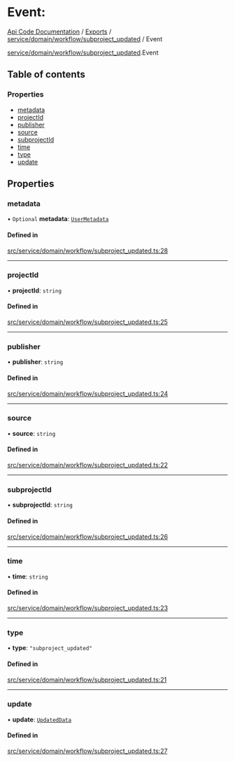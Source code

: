 # Event: 
 
[Api Code Documentation](../README.md) / [Exports](../modules.md) / [service/domain/workflow/subproject\_updated](../modules/service_domain_workflow_subproject_updated.md) / Event

[service/domain/workflow/subproject\_updated](../modules/service_domain_workflow_subproject_updated.md).Event

## Table of contents

### Properties

- [metadata](service_domain_workflow_subproject_updated.Event.md#metadata)
- [projectId](service_domain_workflow_subproject_updated.Event.md#projectid)
- [publisher](service_domain_workflow_subproject_updated.Event.md#publisher)
- [source](service_domain_workflow_subproject_updated.Event.md#source)
- [subprojectId](service_domain_workflow_subproject_updated.Event.md#subprojectid)
- [time](service_domain_workflow_subproject_updated.Event.md#time)
- [type](service_domain_workflow_subproject_updated.Event.md#type)
- [update](service_domain_workflow_subproject_updated.Event.md#update)

## Properties

### metadata

• `Optional` **metadata**: [`UserMetadata`](../modules/service_domain_metadata.md#usermetadata)

#### Defined in

[src/service/domain/workflow/subproject_updated.ts:28](https://github.com/openkfw/TruBudget/blob/2e43ea7/api/src/service/domain/workflow/subproject_updated.ts#L28)

___

### projectId

• **projectId**: `string`

#### Defined in

[src/service/domain/workflow/subproject_updated.ts:25](https://github.com/openkfw/TruBudget/blob/2e43ea7/api/src/service/domain/workflow/subproject_updated.ts#L25)

___

### publisher

• **publisher**: `string`

#### Defined in

[src/service/domain/workflow/subproject_updated.ts:24](https://github.com/openkfw/TruBudget/blob/2e43ea7/api/src/service/domain/workflow/subproject_updated.ts#L24)

___

### source

• **source**: `string`

#### Defined in

[src/service/domain/workflow/subproject_updated.ts:22](https://github.com/openkfw/TruBudget/blob/2e43ea7/api/src/service/domain/workflow/subproject_updated.ts#L22)

___

### subprojectId

• **subprojectId**: `string`

#### Defined in

[src/service/domain/workflow/subproject_updated.ts:26](https://github.com/openkfw/TruBudget/blob/2e43ea7/api/src/service/domain/workflow/subproject_updated.ts#L26)

___

### time

• **time**: `string`

#### Defined in

[src/service/domain/workflow/subproject_updated.ts:23](https://github.com/openkfw/TruBudget/blob/2e43ea7/api/src/service/domain/workflow/subproject_updated.ts#L23)

___

### type

• **type**: ``"subproject_updated"``

#### Defined in

[src/service/domain/workflow/subproject_updated.ts:21](https://github.com/openkfw/TruBudget/blob/2e43ea7/api/src/service/domain/workflow/subproject_updated.ts#L21)

___

### update

• **update**: [`UpdatedData`](service_domain_workflow_subproject_updated.UpdatedData.md)

#### Defined in

[src/service/domain/workflow/subproject_updated.ts:27](https://github.com/openkfw/TruBudget/blob/2e43ea7/api/src/service/domain/workflow/subproject_updated.ts#L27)
